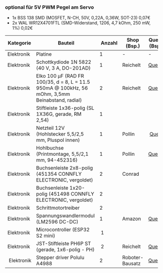 ### optional für 5V PWM Pegel am Servo

* 1x BSS 138 SMD (MOSFET, N-CH, 50V, 0,22A, 0,36W, SOT-23) 0,07€
* 2x WAL WR12X4701FTL (SMD-Widerstand, 1206, 4,7 kOhm, 250 mW, 1%) 0,02€

| Kategorie  | Bauteil                  | Anzahl | Shop (Bsp.) | Quelle (Bsp.) |
| ---------- | ------------------------ | ------ | ----------- | ------------- |
| Elektronik | Platine                  | 1      | -           | -             |
| Elektronik | Schottkydiode 1N 5822 (40 V, 3 A, DO-201AD)           | 1      | Reichelt | [Quelle](https://www.reichelt.de/schottkydiode-40-v-3-a-do-201ad-1n-5822-p41852.html) |
| Elektronik | Elko 100 µF (RAD FR 100/35, d = 8, L = 11.5 950mA @ 100kHz, 56 mOhm, 3,5mm Beinabstand,  radial) | 2      | Reichelt | [Quelle](https://www.reichelt.de/elko-radial-100-f-35v-105-c-low-esr-rad-fr-100-35-p140121.html) |
| Elektronik | Stiftleiste 1x36-polig (SL 1X36G, gerade, RM 2,54) | 1      |
| Elektronik | Netzteil 12V (Hohlstecker 5,5/2,5 mm, Pluspol innen) | 1      | Pollin | [Quelle](https://www.pollin.de/p/stecker-schaltnetzteil-umec-up0301b-12pe-12v-2-5a-b-ware-352707) |
| Elektronik | Hohlbuchse (Printmontage, 5,5/2,1 mm, 94-452316) | 1      | Pollin | [Quelle](https://www.pollin.de/p/hohlbuchse-printmontage-5-5-2-1-mm-452316) |
| Elektronik | Buchsenleiste 2x8-polig (451354 CONNFLY ELECTRONIC, vergoldet)  | 2      | Conrad
| Elektronik | Buchsenleiste 1x20-polig (451498 CONNFLY ELECTRONIC, vergoldet) | 2      |
| Elektronik | Schrittmotortreiber      | 2      |
| Elektronik | Spannungswandlermodul (LM2596 DC-DC)   | 1      | Amazon | [Quelle](https://www.amazon.de/Stromversorgung-Spannungsregler-Abwärtswandler-Hocheffizienter-Einstellbares/dp/B07F38DJLS) |
| Elektronik | Microcontroller (ESP32 S2 mini) | 1      |
| Elektronik | JST-Stiftleiste PH6P ST (gerade, 1x6-polig - PH) | 2      | Reichelt | [Quelle](https://www.reichelt.de/jst-stiftleiste-gerade-1x6-polig-ph-jst-ph6p-st-p185053.html?&trstct=pos_0&nbc=1) |
| Elektronik | Stepper driver Polulu A4988 | 2 | Roboter-Bausatz | [Quelle]( https://www.roboter-bausatz.de/p/a4988-schrittmotorentreiber) |
